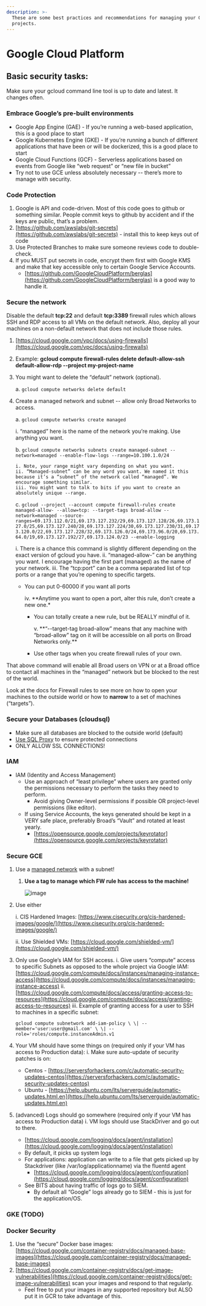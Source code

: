 ```yaml
---
description: >-
  These are some best practices and recommendations for managing your GCP
  projects.
---
```


# Google Cloud Platform

## Basic security tasks:

Make sure your gcloud command line tool is up to date and latest. It changes often.

### Embrace Google’s pre-built environments

* Google App Engine \(GAE\) - If you’re running a web-based application, this is a good place to start
* Google Kubernetes Engine \(GKE\) - If you’re running a bunch of different applications that have been or will be dockerized, this is a good place to start
* Google Cloud Functions \(GCF\) - Serverless applications based on events from Google like “web request” or “new file in bucket”
* Try not to use GCE unless absolutely necessary -- there’s more to manage with security.

### Code Protection

1. Google is API and code-driven. Most of this code goes to github or something similar. People commit keys to github by accident and if the keys are public, that’s a problem.
2. [https://github.com/awslabs/git-secrets](https://github.com/awslabs/git-secrets) - install this to keep keys out of code
3. Use Protected Branches to make sure someone reviews code to double-check.
4. If you MUST put secrets in code, encrypt them first with Google KMS and make that key accessible only to certain Google Service Accounts.
   * [https://github.com/GoogleCloudPlatform/berglas](https://github.com/GoogleCloudPlatform/berglas) is a good way to handle it.

### Secure the network

Disable the default **tcp:22** and default **tcp:3389** firewall rules which allows SSH and RDP access to all VMs on the default network. Also, deploy all your machines on a non-default network that does not include those rules.

1. [https://cloud.google.com/vpc/docs/using-firewalls](https://cloud.google.com/vpc/docs/using-firewalls)
2. Example: **gcloud compute firewall-rules delete default-allow-ssh default-allow-rdp --project my-project-name**
3. You might want to delete the “default” network \(optional\).

   a. `gcloud compute networks delete default`

4. Create a managed network and subnet -- allow only Broad Networks to access.

   a. `gcloud compute networks create managed`

   i. “managed” here is the name of the network you’re making. Use anything you want.

   b. `gcloud compute networks subnets create managed-subnet --network=managed --enable-flow-logs --range=10.100.1.0/24`

   ```text
   i. Note, your range might vary depending on what you want.
   ii. “Managed-subnet” can be any word you want. We named it this because it’s a “subnet” of the network called “managed”. We encourage something similar.
   iii. You might want to talk to bits if you want to create an absolutely unique --range.
   ```

   c. `gcloud --project --account compute firewall-rules create managed-allow- --allow=tcp: --target-tags broad-allow --network=managed --source-ranges=69.173.112.0/21,69.173.127.232/29,69.173.127.128/26,69.173.127.0/25,69.173.127.240/28,69.173.127.224/30,69.173.127.230/31,69.173.120.0/22,69.173.127.228/32,69.173.126.0/24,69.173.96.0/20,69.173.64.0/19,69.173.127.192/27,69.173.124.0/23 --enable-logging`

   i. There is a chance this command is slightly different depending on the exact version of gcloud you have. ii. “managed-allow-” can be anything you want. I encourage having the first part \(managed\) as the name of your network. iii. The “tcp:port” can be a comma separated list of tcp ports or a range that you’re opening to specific targets.

   * You can put 0-60000 if you want all ports

     iv. \*\*Anytime you want to open a port, alter this rule, don’t create a new one.\*

     * You can totally create a new rule, but be REALLY mindful of it.

       v. \*\*“--target-tag broad-allow” means that any machine with “broad-allow” tag on it will be accessible on all ports on Broad Networks only.\*\*

     * Use other tags when you create firewall rules of your own.

That above command will enable all Broad users on VPN or at a Broad office to contact all machines in the “managed” network but be blocked to the rest of the world.

Look at the docs for Firewall rules to see more on how to open your machines to the outside world or how to **narrow** to a set of machines \(“targets”\).

### Secure your Databases \(cloudsql\)

* Make sure all databases are blocked to the outside world \(default\)
* [Use SQL Proxy](https://cloud.google.com/sql/docs/mysql/sql-proxy) to ensure protected connections
* ONLY ALLOW SSL CONNECTIONS!

### IAM

* IAM \(Identity and Access Management\)
  * Use an approach of “least privilege” where users are granted only the permissions necessary to perform the tasks they need to perform.
    * Avoid giving Owner-level permissions if possible OR project-level permissions \(like editor\).
  * If using Service Accounts, the keys generated should be kept in a VERY safe place, preferably Broad’s “Vault” and rotated at least yearly.
    * [https://opensource.google.com/projects/keyrotator](https://opensource.google.com/projects/keyrotator)

### Secure GCE

1. Use a [managed network]() with a subnet!
   1. **Use a tag to manage which FW rule has access to the machine!**

      ![image](../.gitbook/assets/gce-network.png)
2. Use either 

   i. CIS Hardened Images: [https://www.cisecurity.org/cis-hardened-images/google/](https://www.cisecurity.org/cis-hardened-images/google/)

   ii. Use Shielded VMs: [https://cloud.google.com/shielded-vm/](https://cloud.google.com/shielded-vm/)

3. Only use Google’s IAM for SSH access. i. Give users “compute” access to specific Subnets as opposed to the whole project via Google IAM: [https://cloud.google.com/compute/docs/instances/managing-instance-access](https://cloud.google.com/compute/docs/instances/managing-instance-access) ii. [https://cloud.google.com/compute/docs/access/granting-access-to-resources](https://cloud.google.com/compute/docs/access/granting-access-to-resources) iii. Example of granting access for a user to SSH to machines in a specific subnet:

   `gcloud compute subnetwork add-iam-policy \ \| --member='user:user@gmail.com' \ \| --role='roles/compute.instanceAdmin.v1`

4. Your VM should have some things on \(required only if your VM has access to Production data\): i. Make sure auto-update of security patches is on:
   * Centos - [https://serversforhackers.com/c/automatic-security-updates-centos](https://serversforhackers.com/c/automatic-security-updates-centos) 
   * Ubuntu - [https://help.ubuntu.com/lts/serverguide/automatic-updates.html.en](https://help.ubuntu.com/lts/serverguide/automatic-updates.html.en)
5. \(advanced\) Logs should go somewhere \(required only if your VM has access to Production data\) i. VM logs should use StackDriver and go out to there.
   * [https://cloud.google.com/logging/docs/agent/installation](https://cloud.google.com/logging/docs/agent/installation)
   * By default, it picks up system logs
   * For applications: application can write to a file that gets picked up by Stackdriver \(like /var/log/applicationname\) via the fluentd agent
     * [https://cloud.google.com/logging/docs/agent/configuration](https://cloud.google.com/logging/docs/agent/configuration)
   * See BITS about having traffic of logs go to SIEM.
     * By default all “Google” logs already go to SIEM - this is just for the application/OS.

### GKE \(TODO\)

### Docker Security

1. Use the “secure” Docker base images: [https://cloud.google.com/container-registry/docs/managed-base-images](https://cloud.google.com/container-registry/docs/managed-base-images)
2. [https://cloud.google.com/container-registry/docs/get-image-vulnerabilities](https://cloud.google.com/container-registry/docs/get-image-vulnerabilities) scan your images and respond to that regularly. 
   * Feel free to put your images in any supported repository but ALSO put it in GCR to take advantage of this.

